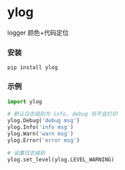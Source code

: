 # ylog
logger 颜色+代码定位

### 安装
```shell
pip install ylog
```

### 示例

```python
import ylog

# 默认日志级别为 info, debug 将不会打印
ylog.Debug('debug msg')
ylog.Info('info msg')
ylog.Warn('warn msg')
ylog.Error('error msg')

# 设置日志级别
ylog.set_level(ylog.LEVEL_WARNING)
```
